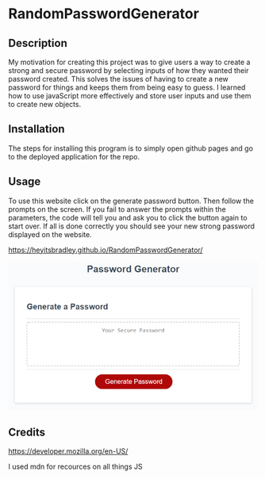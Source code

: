 # RandomPasswordGenerator

## Description

My motivation for creating this project was to give users a way to create a strong and secure password by selecting inputs of how they wanted their password created. This solves the issues of having to create a new password for things and keeps them from being easy to guess. I learned how to use javaScript more effectively and store user inputs and use them to create new objects.

## Installation

The steps for installing this program is to simply open github pages and go to the deployed application for the repo.

## Usage

To use this website click on the generate password button. Then follow the prompts on the screen. If you fail to answer the prompts within the parameters, the code will tell you and ask you to click the button again to start over. If all is done correctly you should see your new strong password displayed on the website.

https://heyitsbradley.github.io/RandomPasswordGenerator/

![plot](./Assets/03-javascript-homework-demo.png)

## Credits

https://developer.mozilla.org/en-US/

I used mdn for recources on all things JS
